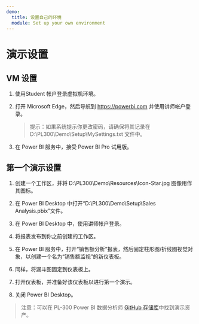 ```yaml
---
demo:
  title: 设置自己的环境
  module: Set up your own environment
---
```



# 演示设置

## VM 设置

1. 使用Student 帐户登录虚拟机环境。

1. 打开 Microsoft Edge，然后导航到 <https://powerbi.com> 并使用讲师帐户登录。
    > 提示：如果系统提示你更改密码，请确保将其记录在 D:\PL300\Demo\Setup\MySettings.txt 文件中。

1. 在 Power BI 服务中，接受 Power BI Pro 试用版。

## 第一个演示设置

1. 创建一个工作区，并将 D:\PL300\Demo\Resources\Icon-Star.jpg 图像用作其图标。

1. 在 Power BI Desktop 中打开“D:\PL300\Demo\Setup\Sales Analysis.pbix”文件。

1. 在 Power BI Desktop 中，使用讲师帐户登录。

1. 将报表发布到你之前创建的工作区。

1. 在 Power BI 服务中，打开“销售额分析”报表，然后固定柱形图/折线图视觉对象，以创建一个名为“销售额监视”的新仪表板。

1. 同样，将漏斗图固定到仪表板上。

1. 打开仪表板，并准备好该仪表板以进行第一个演示。

1. 关闭 Power BI Desktop。

> 注意：可以在 PL-300 Power BI 数据分析师 [GitHub 存储库](https://github.com/MicrosoftLearning/PL-300-Microsoft-Power-BI-Data-Analyst/tree/Main/Allfiles/Demo)中找到演示资产。
